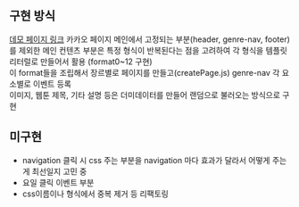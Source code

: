 ## 구현 방식
[데모 페이지 링크](https://lv0314.github.io/fe-kakaopage/test.html)
카카오 페이지 메인에서 고정되는 부분(header, genre-nav, footer)를 제외한
메인 컨텐츠 부분은 특정 형식이 반복된다는 점을 고려하여
각 형식을 템플릿 리터럴로 만들어서 활용 (format0~12 구현)  
이 format들을 조립해서 장르별로 페이지를 만들고(createPage.js) genre-nav 각 요소별로 이벤트 등록  
이미지, 웹툰 제목, 기타 설명 등은 더미데이터를 만들어 랜덤으로 불러오는 방식으로 구현  

## 미구현
- navigation 클릭 시 css 주는 부분을 navigation 마다 효과가 달라서 어떻게 주는게 최선일지 고민 중
- 요일 클릭 이벤트 부분
- css이름이나 형식에서 중복 제거 등 리팩토링